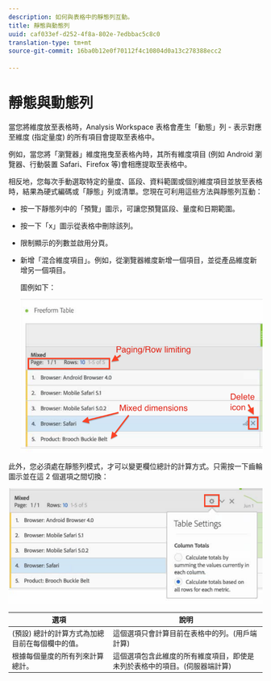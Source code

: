 ```yaml
---
description: 如何與表格中的靜態列互動。
title: 靜態與動態列
uuid: caf033ef-d252-4f8a-802e-7edbbac5c8c0
translation-type: tm+mt
source-git-commit: 16ba0b12e0f70112f4c10804d0a13c278388ecc2

---
```



# 靜態與動態列

當您將維度放至表格時，Analysis Workspace 表格會產生「動態」列 - 表示對應至維度 (指定量度) 的所有項目會提取至表格中。

例如，當您將「瀏覽器」維度拖曳至表格內時，其所有維度項目 (例如 Android 瀏覽器、行動裝置 Safari、Firefox 等)會相應提取至表格中。

相反地，您每次手動選取特定的量度、區段、資料範圍或個別維度項目並放至表格時，結果為硬式編碼或「靜態」列或清單。您現在可利用這些方法與靜態列互動：

* 按一下靜態列中的「預覽」圖示，可讓您預覽區段、量度和日期範圍。
* 按一下「x」圖示從表格中刪除該列。
* 限制顯示的列數並啟用分頁。
* 新增「混合維度項目」。例如，從瀏覽器維度新增一個項目，並從產品維度新增另一個項目。

   圖例如下：

   ![](assets/static_rows.png)

此外，您必須處在靜態列模式，才可以變更欄位總計的計算方式。只需按一下齒輪圖示並在這 2 個選項之間切換：

![](assets/column-totals.png)

| 選項 | 說明 |
|---|---|
| (預設) 總計的計算方式為加總目前在每個欄中的值。 | 這個選項只會計算目前在表格中的列。(用戶端計算) |
| 根據每個量度的所有列來計算總計。 | 這個選項包含此維度的所有維度項目，即使是未列於表格中的項目。(伺服器端計算) |

